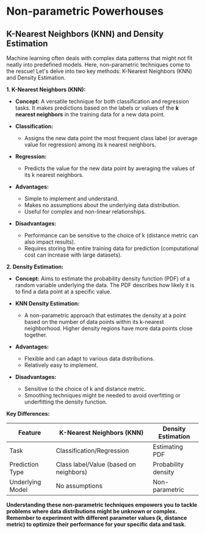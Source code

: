 # Non-parametric Powerhouses

## K-Nearest Neighbors (KNN) and Density Estimation

Machine learning often deals with complex data patterns that might not fit neatly into predefined models. Here, non-parametric techniques come to the rescue! Let's delve into two key methods: K-Nearest Neighbors (KNN) and Density Estimation.

**1. K-Nearest Neighbors (KNN):**

- **Concept:** A versatile technique for both classification and regression tasks. It makes predictions based on the labels or values of the **k nearest neighbors** in the training data for a new data point.
    
- **Classification:**
    
    - Assigns the new data point the most frequent class label (or average value for regression) among its k nearest neighbors.
- **Regression:**
    
    - Predicts the value for the new data point by averaging the values of its k nearest neighbors.
- **Advantages:**
    
    - Simple to implement and understand.
    - Makes no assumptions about the underlying data distribution.
    - Useful for complex and non-linear relationships.
- **Disadvantages:**
    
    - Performance can be sensitive to the choice of k (distance metric can also impact results).
    - Requires storing the entire training data for prediction (computational cost can increase with large datasets).

**2. Density Estimation:**

- **Concept:** Aims to estimate the probability density function (PDF) of a random variable underlying the data. The PDF describes how likely it is to find a data point at a specific value.
    
- **KNN Density Estimation:**
    
    - A non-parametric approach that estimates the density at a point based on the number of data points within its k-nearest neighborhood. Higher density regions have more data points close together.
- **Advantages:**
    
    - Flexible and can adapt to various data distributions.
    - Relatively easy to implement.
- **Disadvantages:**
    
    - Sensitive to the choice of k and distance metric.
    - Smoothing techniques might be needed to avoid overfitting or underfitting the density function.

**Key Differences:**

|Feature|K-Nearest Neighbors (KNN)|Density Estimation|
|---|---|---|
|Task|Classification/Regression|Estimating PDF|
|Prediction Type|Class label/Value (based on neighbors)|Probability density|
|Underlying Model|No assumptions|Non-parametric|

**Understanding these non-parametric techniques empowers you to tackle problems where data distributions might be unknown or complex. Remember to experiment with different parameter values (k, distance metric) to optimize their performance for your specific data and task.**
